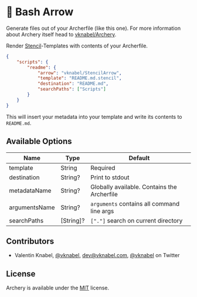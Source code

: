 # 🏹 Bash Arrow


Generate files out of your Archerfile (like this one).
For more information about Archery itself head to [vknabel/Archery](https://github.com/vknabel/Archery).


Render [Stencil](https://github.com/kylef/Stencil)-Templates with contents of your Archerfile.
```json
{
	"scripts": {
        "readme": {
            "arrow": "vknabel/StencilArrow",
            "template": "README.md.stencil",
            "destination": "README.md",
        	"searchPaths": ["Scripts"]
    	}
    }
}
```
This will insert your metadata into your template and write its contents to `README.md`.


## Available Options

| Name | Type | Default |
|------|------|---------|
| template | String | Required |
| destination | String? | Print to stdout |
| metadataName | String? | Globally available. Contains the Archerfile |
| argumentsName | String? | `arguments` contains all command line args |
| searchPaths | [String]? | `["."]` search on current directory |

## Contributors
* Valentin Knabel, [@vknabel](https://github.com/vknabel), dev@vknabel.com, [@vknabel](https://twitter.com/vknabel) on Twitter


## License
Archery is available under the [MIT](https://github.com/vknabel/archery/master/LICENSE) license.
